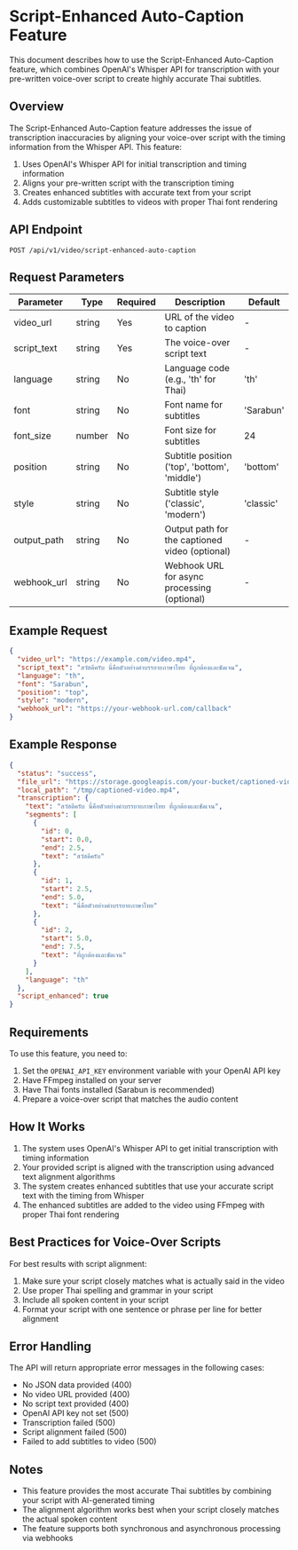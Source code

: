 # Script-Enhanced Auto-Caption Feature

This document describes how to use the Script-Enhanced Auto-Caption feature, which combines OpenAI's Whisper API for transcription with your pre-written voice-over script to create highly accurate Thai subtitles.

## Overview

The Script-Enhanced Auto-Caption feature addresses the issue of transcription inaccuracies by aligning your voice-over script with the timing information from the Whisper API. This feature:

1. Uses OpenAI's Whisper API for initial transcription and timing information
2. Aligns your pre-written script with the transcription timing
3. Creates enhanced subtitles with accurate text from your script
4. Adds customizable subtitles to videos with proper Thai font rendering

## API Endpoint

```
POST /api/v1/video/script-enhanced-auto-caption
```

## Request Parameters

| Parameter   | Type   | Required | Description                                       | Default   |
|-------------|--------|----------|---------------------------------------------------|-----------|
| video_url   | string | Yes      | URL of the video to caption                       | -         |
| script_text | string | Yes      | The voice-over script text                        | -         |
| language    | string | No       | Language code (e.g., 'th' for Thai)               | 'th'      |
| font        | string | No       | Font name for subtitles                           | 'Sarabun' |
| font_size   | number | No       | Font size for subtitles                           | 24        |
| position    | string | No       | Subtitle position ('top', 'bottom', 'middle')     | 'bottom'  |
| style       | string | No       | Subtitle style ('classic', 'modern')              | 'classic' |
| output_path | string | No       | Output path for the captioned video (optional)    | -         |
| webhook_url | string | No       | Webhook URL for async processing (optional)       | -         |

## Example Request

```json
{
  "video_url": "https://example.com/video.mp4",
  "script_text": "สวัสดีครับ นี่คือตัวอย่างคำบรรยายภาษาไทย ที่ถูกต้องและชัดเจน",
  "language": "th",
  "font": "Sarabun",
  "position": "top",
  "style": "modern",
  "webhook_url": "https://your-webhook-url.com/callback"
}
```

## Example Response

```json
{
  "status": "success",
  "file_url": "https://storage.googleapis.com/your-bucket/captioned-video.mp4",
  "local_path": "/tmp/captioned-video.mp4",
  "transcription": {
    "text": "สวัสดีครับ นี่คือตัวอย่างคำบรรยายภาษาไทย ที่ถูกต้องและชัดเจน",
    "segments": [
      {
        "id": 0,
        "start": 0.0,
        "end": 2.5,
        "text": "สวัสดีครับ"
      },
      {
        "id": 1,
        "start": 2.5,
        "end": 5.0,
        "text": "นี่คือตัวอย่างคำบรรยายภาษาไทย"
      },
      {
        "id": 2,
        "start": 5.0,
        "end": 7.5,
        "text": "ที่ถูกต้องและชัดเจน"
      }
    ],
    "language": "th"
  },
  "script_enhanced": true
}
```

## Requirements

To use this feature, you need to:

1. Set the `OPENAI_API_KEY` environment variable with your OpenAI API key
2. Have FFmpeg installed on your server
3. Have Thai fonts installed (Sarabun is recommended)
4. Prepare a voice-over script that matches the audio content

## How It Works

1. The system uses OpenAI's Whisper API to get initial transcription with timing information
2. Your provided script is aligned with the transcription using advanced text alignment algorithms
3. The system creates enhanced subtitles that use your accurate script text with the timing from Whisper
4. The enhanced subtitles are added to the video using FFmpeg with proper Thai font rendering

## Best Practices for Voice-Over Scripts

For best results with script alignment:

1. Make sure your script closely matches what is actually said in the video
2. Use proper Thai spelling and grammar in your script
3. Include all spoken content in your script
4. Format your script with one sentence or phrase per line for better alignment

## Error Handling

The API will return appropriate error messages in the following cases:

- No JSON data provided (400)
- No video URL provided (400)
- No script text provided (400)
- OpenAI API key not set (500)
- Transcription failed (500)
- Script alignment failed (500)
- Failed to add subtitles to video (500)

## Notes

- This feature provides the most accurate Thai subtitles by combining your script with AI-generated timing
- The alignment algorithm works best when your script closely matches the actual spoken content
- The feature supports both synchronous and asynchronous processing via webhooks
